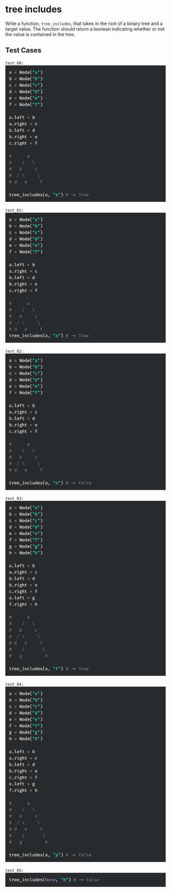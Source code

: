# tree includes

Write a function, `tree_includes`, that takes in the root of a binary tree and a target value. The function should return a boolean indicating whether or not the value is contained in the tree.

## Test Cases

`test_00:`  
![](./__ref/test_00.png)

`test_01:`  
![](./__ref/test_01.png)

`test_02:`  
![](./__ref/test_02.png)

`test_03:`  
![](./__ref/test_03.png)

`test_04:`  
![](./__ref/test_04.png)

`test_05:`  
![](./__ref/test_05.png)